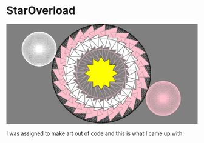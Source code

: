 # StarOverload

<img src="https://github.com/vickievienn/StarOverload/blob/master/artproject.JPG">

<p> 
I was assigned to make art out of code and this is what I came up with.
</p>
